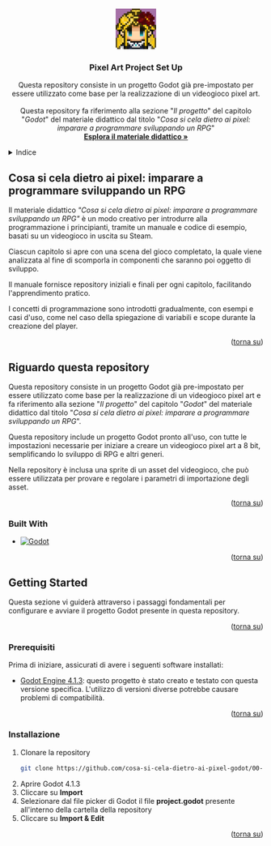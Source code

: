 <a id="readme-top"></a>

<!-- PROJECT LOGO -->
<br />
<div align="center">
  <a href="https://github.com/github_username/repo_name">
    <img src="readme/logo.jpg" alt="Logo" width="80" height="80">
  </a>

<h3 align="center">Pixel Art Project Set Up</h3>

  <p align="center">
    Questa repository consiste in un progetto Godot già pre-impostato per essere utilizzato come base per la realizzazione di un videogioco pixel art.
    <br />
    <br />
    Questa repository fa riferimento alla sezione "<em>Il progetto</em>" del capitolo "<em>Godot</em>" del materiale didattico dal titolo "<em>Cosa si cela dietro ai pixel: imparare a programmare sviluppando un RPG</em>"
    <br />
    <a href="https://github.com/CarlinoCalogero/cosa-si-cela-dietro-ai-pixel.git"><strong>Esplora il materiale didattico »</strong></a>
  </p>
</div>

<!-- TABLE OF CONTENTS -->
<details>
  <summary>Indice</summary>
  <ol>
    <li>
      <a href="#cosa-si-cela-dietro-ai-pixel-imparare-a-programmare-sviluppando-un-rpg">Cosa si cela dietro ai pixel: imparare a programmare sviluppando un RPG</a>
    </li>
    <li>
      <a href="#riguardo-questa-repository">Riguardo questa repository</a>
      <ul>
        <li><a href="#built-with">Built With</a></li>
      </ul>
    </li>
    <li>
      <a href="#getting-started">Getting Started</a>
      <ul>
        <li><a href="#prerequisiti">Prerequisiti</a></li>
        <li><a href="#installazione">Installazione</a></li>
      </ul>
    </li>
  </ol>
</details>



<!-- ABOUT THE PROJECT -->
## Cosa si cela dietro ai pixel: imparare a programmare sviluppando un RPG
Il materiale didattico *"Cosa si cela dietro ai pixel: imparare a programmare sviluppando un RPG"* è un modo creativo per introdurre alla programmazione i principianti, tramite un manuale e codice di esempio, basati su un videogioco in uscita su Steam.

Ciascun capitolo si apre con una scena del gioco completato, la quale viene analizzata al fine di scomporla in componenti che saranno poi oggetto di sviluppo.

Il manuale fornisce repository iniziali e finali per ogni capitolo, facilitando l'apprendimento pratico. 

I concetti di programmazione sono introdotti gradualmente, con esempi e casi d'uso, come nel caso della spiegazione di variabili e scope durante la creazione del player.

<p align="right">(<a href="#readme-top">torna su</a>)</p>

## Riguardo questa repository
Questa repository consiste in un progetto Godot già pre-impostato per essere utilizzato come base per la realizzazione di un videogioco pixel art e fa riferimento alla sezione "*Il progetto*" del capitolo "*Godot*" del materiale didattico dal titolo "*Cosa si cela dietro ai pixel: imparare a programmare sviluppando un RPG*".

Questa repository include un progetto Godot pronto all'uso, con tutte le impostazioni necessarie per iniziare a creare un videogioco pixel art a 8 bit, semplificando lo sviluppo di RPG e altri generi.

Nella repository è inclusa una sprite di un asset del videogioco, che può essere utilizzata per provare e regolare i parametri di importazione degli asset.

<p align="right">(<a href="#readme-top">torna su</a>)</p>

### Built With
* [![Godot][Godot]][Godot-url]

<p align="right">(<a href="#readme-top">torna su</a>)</p>

<!-- GETTING STARTED -->
## Getting Started
Questa sezione vi guiderà attraverso i passaggi fondamentali per configurare e avviare il progetto Godot presente in questa repository.

<p align="right">(<a href="#readme-top">torna su</a>)</p>

### Prerequisiti
Prima di iniziare, assicurati di avere i seguenti software installati:
* [Godot Engine 4.1.3](https://godotengine.org/download/archive/4.1.3-stable/): questo progetto è stato creato e testato con questa versione specifica. L'utilizzo di versioni diverse potrebbe causare problemi di compatibilità.

<p align="right">(<a href="#readme-top">torna su</a>)</p>

### Installazione
1. Clonare la repository
   ```sh
   git clone https://github.com/cosa-si-cela-dietro-ai-pixel-godot/00-pixel-art-godot-project-set-up.git
   ```
2. Aprire Godot 4.1.3
3. Cliccare su **Import**
4. Selezionare dal file picker di Godot il file **project.godot** presente all'interno della cartella della repository
5. Cliccare su **Import & Edit**

<p align="right">(<a href="#readme-top">torna su</a>)</p>

<!-- MARKDOWN LINKS & IMAGES -->
<!-- https://www.markdownguide.org/basic-syntax/#reference-style-links -->
[Godot]: https://img.shields.io/badge/Godot%20Engine%204.1.3-20232A?style=for-the-badge&logo=godotengine
[Godot-url]: https://godotengine.org/
